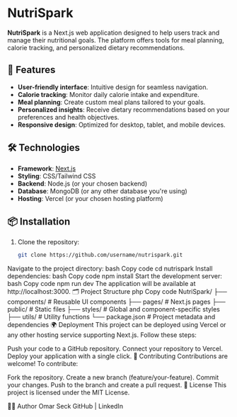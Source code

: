 # NutriSpark

**NutriSpark** is a Next.js web application designed to help users track and manage their nutritional goals. The platform offers tools for meal planning, calorie tracking, and personalized dietary recommendations.

## 🚀 Features
- **User-friendly interface**: Intuitive design for seamless navigation.
- **Calorie tracking**: Monitor daily calorie intake and expenditure.
- **Meal planning**: Create custom meal plans tailored to your goals.
- **Personalized insights**: Receive dietary recommendations based on your preferences and health objectives.
- **Responsive design**: Optimized for desktop, tablet, and mobile devices.

## 🛠️ Technologies
- **Framework**: [Next.js](https://nextjs.org/)
- **Styling**: CSS/Tailwind CSS
- **Backend**: Node.js (or your chosen backend)
- **Database**: MongoDB (or any other database you're using)
- **Hosting**: Vercel (or your chosen hosting platform)

## 📦 Installation
1. Clone the repository:
   ```bash
   git clone https://github.com/username/nutrispark.git
Navigate to the project directory:
bash
Copy code
cd nutrispark
Install dependencies:
bash
Copy code
npm install
Start the development server:
bash
Copy code
npm run dev
The application will be available at http://localhost:3000.
🗂️ Project Structure
php
Copy code
NutriSpark/
├── components/    # Reusable UI components
├── pages/         # Next.js pages
├── public/        # Static files
├── styles/        # Global and component-specific styles
├── utils/         # Utility functions
└── package.json   # Project metadata and dependencies
🌍 Deployment
This project can be deployed using Vercel or any other hosting service supporting Next.js. Follow these steps:

Push your code to a GitHub repository.
Connect your repository to Vercel.
Deploy your application with a single click.
🤝 Contributing
Contributions are welcome! To contribute:

Fork the repository.
Create a new branch (feature/your-feature).
Commit your changes.
Push to the branch and create a pull request.
📄 License
This project is licensed under the MIT License.

👨‍💻 Author
Omar Seck
GitHub | LinkedIn
